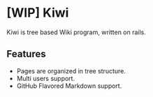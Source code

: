 # [WIP] Kiwi

Kiwi is tree based Wiki program, written on rails.


## Features

* Pages are organized in tree structure.
* Multi users support.
* GitHub Flavored Markdown support.
